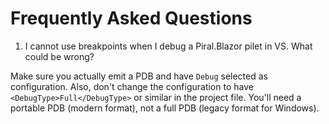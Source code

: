 # Frequently Asked Questions

1. I cannot use breakpoints when I debug a Piral.Blazor pilet in VS. What could be wrong?

Make sure you actually emit a PDB and have `Debug` selected as configuration. Also, don't change the configuration to have `<DebugType>Full</DebugType>` or similar in the project file. You'll need a portable PDB (modern format), not a full PDB (legacy format for Windows).
